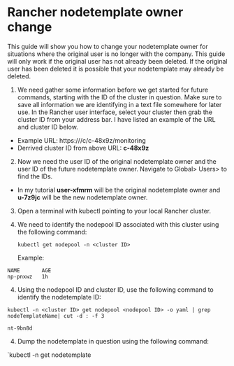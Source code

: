 # Rancher nodetemplate owner change
This guide will show you how to change your nodetemplate owner for situations where the original user is no longer with the company.  This guide will only work if the original user has not already been deleted.  If the original user has been deleted it is possible that your nodetemplate may already be deleted.
1. We need gather some information before we get started for future commands, starting with the ID of the cluster in question.  Make sure to save all information we are identifying in a text file somewhere for later use.  In the Rancher user interface, select your cluster then grab the cluster ID from your address bar.  I have listed an example of the URL and cluster ID below.
  * Example URL: https://<RANCHER URL>/c/c-48x9z/monitoring
  * Derrived cluster ID from above URL: **c-48x9z**
2.  Now we need the user ID of the original nodetemplate owner and the user ID of the future nodetemplate owner.  Navigate to Global> Users> to find the IDs.
  * In my tutorial **user-xfmrm** will be the original nodetemplate owner and **u-7z9jc** will be the new nodetemplate owner.
3. Open a terminal with kubectl pointing to your local Rancher cluster.
4. We need to identify the nodepool ID associated with this cluster using the following command: 
   
   `kubectl get nodepool -n <cluster ID>`
   
   Example: 
 ```root@86993adde452:~# kubectl -n c-48x9z get nodepool
NAME       AGE
np-pnxwz   1h
 ```
 4. Using the nodepool ID and cluster ID, use the following command to identify the nodetemplate ID: 
 
 `kubectl -n <cluster ID> get nodepool <nodepool ID> -o yaml | grep nodeTemplateName| cut -d : -f 3`
 ```root@86993adde452:~# kubectl -n c-48x9z get nodepool np-pnxwz -o yaml | grep nodeTemplateName| cut -d : -f 3
nt-9bn8d
 ```

4. Dump the nodetemplate in question using the following command: 

`kubectl -n <original owner ID> get nodetemplate
